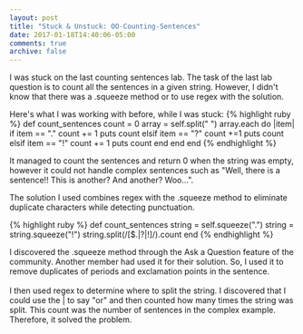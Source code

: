```yaml
---
layout: post
title: "Stuck & Unstuck: OO-Counting-Sentences"
date: 2017-01-18T14:40:06-05:00
comments: true
archive: false
---
```


I was stuck on the last counting sentences lab. The task of the last lab question is to count all the sentences in a given string. However, I didn't know that there was a .squeeze method or to use regex with the solution. 

Here's what I was working with before, while I was stuck: 
{% highlight ruby %}
def count_sentences
	count = 0
	array = self.split(" ")
	array.each do |item|
	      if item == "."
	        count += 1 
	        puts count
	      elsif item == "?" 
	        count +=1
	        puts count
	      elsif item == "!" 
	        count += 1
	         puts count
	      end
	end
end
{% endhighlight %}

It managed to count the sentences and return 0 when the string was empty, however it could not handle complex sentences such as "Well, there is a sentence!! This is another? And another? Woo...".<br>

The solution I used combines regex with the .squeeze method to eliminate duplicate characters while detecting punctuation. 

{% highlight ruby %}
def count_sentences
    string = self.squeeze(".")
    string = string.squeeze("!")
    string.split(/[$\.|?|!]/).count
 end
{% endhighlight %}

I discovered the .squeeze method through the Ask a Question feature of the community. Another member had used it for their solution. So, I used it to remove duplicates of periods and exclamation points in the sentence. <br><br>
I then used regex to determine where to split the string. I discovered that I could use the | to say "or" and then counted how many times the string was split. This count was the number of sentences in the complex example. Therefore, it solved the problem. 
